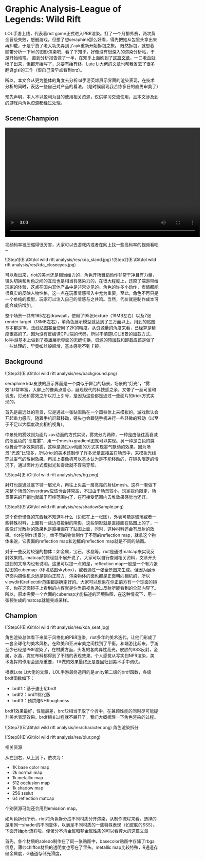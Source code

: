 # Graphic Analysis-League of Legends: Wild Rift
LOL手游上线，代表着riot game正式进入PBR渲染。打了一个月排外赛，两次黄金晋级失败，怒删游戏。但想了想seraphine那么好看，得先把她从包里头拿出来再卸载，于是乎费了老大功夫弄到了apk重新开始拆包之旅。
既然拆包，就想着顺带分析一下lol的图形渲染吧，看了下知乎，好像没有很深入的渲染分析帖，于是开始动笔。
直到分析报告做了一半，在知乎上面刷到了[这篇文章](https://zhuanlan.zhihu.com/p/286836840)，一口老血就喷了出来，但都开始写了，总要有始有终，Lute Li大佬的文章也帮我省去了很多翻译glsl的工作（恨自己没早点看到orz）。

所以，本文会从更为整体的角度去分析lol手游英雄展示界面的渲染表现，在技术分析的同时，表达一些自己对产品的看法。（是时候展现我苦练多日的直男审美了）

预先声明，本人不以盈利为目的使用相关资源，仅供学习交流使用，且本文涉及到的游戏内角色资源都经过处理。

## Scene:Champion

<video width="640" height="360" controls>
  <source src="E:\Git\lol wild rift analysis/res/kda_dance.mp4" type="video/mp4">
</video>

视频码率被压缩得很厉害，大家可以去游戏内或者在网上找一些高码率的视频看吧~

![Step1](E:\Git\lol wild rift analysis/res/kda_stand.jpg)
![Step2](E:\Git\lol wild rift analysis/res/kda_closeeyes.jpg)

可以看出来，riot的美术还是相当给力的，角色开场舞蹈动作非常干净且有力量，镜头切换和角色之间的互动也是相当有感染力的，在很大程度上，还原了端游带给玩家的体验，这点在国内其他产品中是非常少见的。角色的许多小动作，表情都能很真实的反映人物性格，这一点在玩家情感带入中尤为重要，至此，角色不再只是一个单纯的模型，玩家可以注入自己的情感与之共鸣。当然，代价就是制作成本可能会成倍增加。

整个场景一共有165左右drawcall，使用了95张texture（19MB左右）以及7张render target（18MB左右），单角色展示模型就达到了三万面以上，用到的贴图基本都是1K，法线贴图甚至使用了2K的精度。从资源量的角度来看，已经算是精度很高的了。因为没有反编译CPU端的代码，所以不清楚LOL场景的加载方式，lol手游基本上做到了英雄展示界面的无缝切换，资源的预加载和卸载应该是做了一些处理的，毕竟如丝般顺滑，基本感觉不到卡顿。

## Background

![Step3](E:\Git\lol wild rift analysis/res/background.png)

seraphine kda皮肤的展示界面是一个类似于舞台的场景，场景的“灯光”，“雾效”非常丰富，大屏上的像素点爱心，展现现代的科技感之余，又带了一丝可爱和调皮。灯光和雾效之所以打上引号，是因为这些都是通过一些面片的trick方式实现的。

首先是最远处的背景，它是通过一张贴图贴在一个圆柱体上来模拟的。游戏默认会开起重力感应，随着手机屏幕移动，镜头也会跟随手机进行一些轻微的移动（以至于不足以大幅度改变相机视角）。

中景处的雾效则为面片+uv动画的方式实现，雾效分为两种，一种是由低往高衰减的淡蓝色的“高度雾”，用一个mesh+gradient图就可以实现。另一种是白色的类似舞台干冰效果的雾，这种是通过uv动画的方式实现雾气飘动的效果。因为场景“光源”比较多，所以riot的美术还制作了许多光晕直接盖在场景中，来模拟光线穿过雾气的散射效果。再加上摄像机可以基本认为是不能移动的，在镜头限定的情况下，通过面片方式模拟光和雾效就不容易穿帮。

![Step4](E:\Git\lol wild rift analysis/res/bg.png)


射灯也是通过底下铺一层光片，再往上头盖一层高亮的射线mesh。这样一套做下来整个场景的overdraw应该也会非常高，不过由于场景较小，玩家视角限定，场景带来的开销也就属于可控范围内了，在可接受范围内去堆效果感觉也还好。

![Step5](E:\Git\lol wild rift analysis/res/shadowSample.png)

这个奇奇怪怪的东西我不知道叫什么（边框在上一张图），外表可能是玻璃或者一些特殊材料，上面有一些边框投射的阴影，这些阴影就是直接画在贴图上的了，一些像灯光散射的效果也是直接画在了贴图上面，同时，这种材料还会有反射的效果。riot在制作场景时，给不同的物体制作了不同的reflection map，就拿这个物体来说，它表面的reflection map和边框的reflection map就是不同的贴图。

对于一些反射较强的物体：如金属，宝石，水晶等，riot是通过matcap来实现反射效果的。matcap的原理就不展开说了，大家可以自行查阅相关资料，文章开头提到的文章内也有说明。这里可以提一点的是，reflection map一般是一个有六张贴图的cubemap（环境贴图skybox），或者通过一张全景图来生成。但因为展示界面内摄像机永远是朝向正前方，渲染物体的面也都是正面朝向相机的，所以viewdir和reflectdir范围都是确定好的。大家可以想象在你正前方有一个球面的镜子，你在这面镜子上看到的内容就是你当前视角通过反射所能看到的全部内容了。所以，原本需要一个六面的cubemap才能描述的环境贴图，在这种情况下，用一张预生成的matcap就能完成采样。

## Champion
![Step6](E:\Git\lol wild rift analysis/res/kda_seat.jpg)

角色渲染总体看下来属于风格化的PBR渲染，riot多年的美术迭代，让他们形成了一套全球化的美术风格，在欧美和亚洲审美之间找到了平衡。和端游比起来，手游至少已经是PBR渲染了，在材质方面，头发的各向异性高光，皮肤的SSS反射，金属，水晶，霓虹布料都得到了不错的表现效果。个人感觉从写实到NPR渲染，美术发挥的作用会逐渐重要，TA做的效果最终还是要回归到美术手中调优。

根据Lute Li大佬的文章，LOL手游最终选用的是unity第二级的brdf函数，各级brdf函数如下：

* brdf1：基于迪士尼brdf
* brdf2：brdf1优化版
* brdf3：预烘焙NHRoughness

brdf1效果最好，性能最差，brdf2相当于取了个折中，在兼顾性能的同时尽可能提升美术表现效果。brdf相关过程就不展开了，我们大概梳理一下角色渲染的过程。

![Step7](E:\Git\lol wild rift analysis/res/character.png)
角色渲染拆分

![Step8](E:\Git\lol wild rift analysis/res/blur.png)

相关资源

从左到右，从上到下，依次为：

* 1K base color map
* 2k normal map
* 1k metallic map
* 512 occlusion map
* 1k shadow map
* 256 ssslut
* 64 reflection matcap

个别资源可能还会用到emission map。

如角色拆分所示，riot将角色拆分成不同材质分开渲染，从制作流程来看，选择的是用同一shader的不同变体，以满足不同材质的一些特殊表现（如皮肤的SSS）。
下面开始pbr流程啦，傻傻分不清金属和非金属性质的可以看龚大的[这篇文章](https://zhuanlan.zhihu.com/p/21961722)

首先，各个材质的abledo制作在了同一张贴图中，basecolor贴图中存储了rbga信息，薄纱chiffon材质的透明度也写在了里头。metallic map比较特殊，R通道存储金属度，G通道存储光滑度，